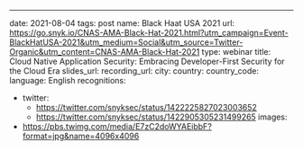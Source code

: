 ---
date: 2021-08-04
tags: post
name: Black Haat USA 2021
url: https://go.snyk.io/CNAS-AMA-Black-Hat-2021.html?utm_campaign=Event-BlackHatUSA-2021&utm_medium=Social&utm_source=Twitter-Organic&utm_content=CNAS-AMA-Black-Hat-2021
type: webinar
title: Cloud Native Application Security: Embracing Developer-First Security for the Cloud Era
slides_url: 
recording_url: 
city: 
country: 
country_code: 
language: English
recognitions:
  - twitter:
    - https://twitter.com/snyksec/status/1422225827023003652
    - https://twitter.com/snyksec/status/1422905305231499265
images:
  - https://pbs.twimg.com/media/E7zC2doWYAEibbF?format=jpg&name=4096x4096
